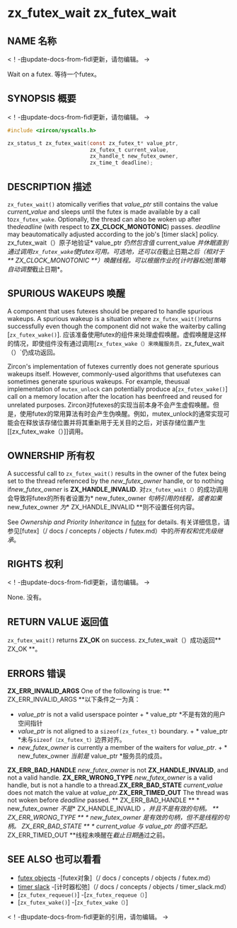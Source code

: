  
# zx_futex_wait  zx_futex_wait 

 
## NAME  名称 

<!-- Updated by update-docs-from-fidl, do not edit. -->  <！-由update-docs-from-fidl更新，请勿编辑。 ->

Wait on a futex.  等待一个futex。

 
## SYNOPSIS  概要 

<!-- Updated by update-docs-from-fidl, do not edit. -->  <！-由update-docs-from-fidl更新，请勿编辑。 ->

```c
#include <zircon/syscalls.h>

zx_status_t zx_futex_wait(const zx_futex_t* value_ptr,
                          zx_futex_t current_value,
                          zx_handle_t new_futex_owner,
                          zx_time_t deadline);
```
 

 
## DESCRIPTION  描述 

`zx_futex_wait()` atomically verifies that *value_ptr* still contains the value *current_value* and sleeps until the futex is made available by a call to`zx_futex_wake`. Optionally, the thread can also be woken up after the*deadline* (with respect to **ZX_CLOCK_MONOTONIC**) passes. *deadline* may beautomatically adjusted according to the job's [timer slack] policy. zx_futex_wait（）原子地验证* value_ptr *仍然包含值* current_value *并休眠直到通过调用`zx_futex_wake`使futex可用。可选地，还可以在*截止日期*之后（相对于** ZX_CLOCK_MONOTONIC **）唤醒线程。可以根据作业的[计时器松弛]策略自动调整*截止日期*。

 
## SPURIOUS WAKEUPS  唤醒 

A component that uses futexes should be prepared to handle spurious wakeups.  A spurious wakeup is a situation where `zx_futex_wait()`returns successfully even though the component did not wake the waiterby calling [`zx_futex_wake()`]. 应该准备使用futex的组件来处理虚假唤醒。虚假唤醒是这样的情况，即使组件没有通过调用[`zx_futex_wake（）来唤醒服务员，`zx_futex_wait（）`仍成功返回。

Zircon's implementation of futexes currently does not generate spurious wakeups itself.  However, commonly-used algorithms that usefutexes can sometimes generate spurious wakeups.  For example, theusual implementation of `mutex_unlock` can potentially produce a[`zx_futex_wake()`] call on a memory location after the location has beenfreed and reused for unrelated purposes. Zircon对futexes的实现当前本身不会产生虚假唤醒。但是，使用futex的常用算法有时会产生伪唤醒。例如，mutex_unlock的通常实现可能会在释放该存储位置并将其重新用于无关目的之后，对该存储位置产生[[zx_futex_wake（）]]调用。

 
## OWNERSHIP  所有权 

A successful call to `zx_futex_wait()` results in the owner of the futex being set to the thread referenced by the *new_futex_owner* handle, or to nothing if*new_futex_owner* is **ZX_HANDLE_INVALID**. 对`zx_futex_wait（）`的成功调用会导致将futex的所有者设置为* new_futex_owner *句柄引用的线程，或者如果* new_futex_owner *为** ZX_HANDLE_INVALID **则不设置任何内容。

See *Ownership and Priority Inheritance* in [futex](/docs/concepts/objects/futex.md) for details. 有关详细信息，请参见[futex]（/ docs / concepts / objects / futex.md）中的*所有权和优先级继承*。

 
## RIGHTS  权利 

<!-- Updated by update-docs-from-fidl, do not edit. -->  <！-由update-docs-from-fidl更新，请勿编辑。 ->

None.  没有。

 
## RETURN VALUE  返回值 

`zx_futex_wait()` returns **ZX_OK** on success.  zx_futex_wait（）成功返回** ZX_OK **。

 
## ERRORS  错误 

**ZX_ERR_INVALID_ARGS**  One of the following is true:  ** ZX_ERR_INVALID_ARGS **以下条件之一为真：
+ *value_ptr* is not a valid userspace pointer  + * value_ptr *不是有效的用户空间指针
+ *value_ptr* is not aligned to a `sizeof(zx_futex_t)` boundary.  + * value_ptr *未与`sizeof（zx_futex_t）`边界对齐。
+ *new_futex_owner* is currently a member of the waiters for *value_ptr*.  + * new_futex_owner *当前是* value_ptr *服务员的成员。

**ZX_ERR_BAD_HANDLE**  *new_futex_owner* is not **ZX_HANDLE_INVALID**, and not a valid handle. **ZX_ERR_WRONG_TYPE**  *new_futex_owner* is a valid handle, but is not a handle to a thread.**ZX_ERR_BAD_STATE**  *current_value* does not match the value at *value_ptr*.**ZX_ERR_TIMED_OUT**  The thread was not woken before *deadline* passed. ** ZX_ERR_BAD_HANDLE ** * new_futex_owner *不是** ZX_HANDLE_INVALID **，并且不是有效的句柄。 ** ZX_ERR_WRONG_TYPE ** * new_futex_owner *是有效的句柄，但不是线程的句柄。** ZX_ERR_BAD_STATE ** * current_value *与* value_ptr *的值不匹配。** ZX_ERR_TIMED_OUT **线程未唤醒在*截止日期*通过之前。

 
## SEE ALSO  也可以看看 

 
 - [futex objects](/docs/concepts/objects/futex.md)  -[futex对象]（/ docs / concepts / objects / futex.md）
 - [timer slack](/docs/concepts/objects/timer_slack.md)  -[计时器松弛]（/ docs / concepts / objects / timer_slack.md）
 - [`zx_futex_requeue()`]  -[`zx_futex_requeue（）`]
 - [`zx_futex_wake()`]  -[`zx_futex_wake（）`]

<!-- References updated by update-docs-from-fidl, do not edit. -->  <！-由update-docs-from-fidl更新的引用，请勿编辑。 ->

